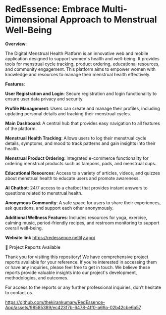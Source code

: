 # RedEssence: Embrace Multi-Dimensional Approach to Menstrual Well-Being

**Overview**:

The Digital Menstrual Health Platform is an innovative web and mobile application designed to support women's health and well-being. It provides tools for menstrual cycle tracking, product ordering, educational resources, and community engagement. This platform aims to empower women with knowledge and resources to manage their menstrual health effectively.

**Features**:

**User Registration and Login**: Secure registration and login functionality to ensure user data privacy and security.

**Profile Management**: Users can create and manage their profiles, including updating personal details and tracking their menstrual cycles.

**Main Dashboard**: A central hub that provides easy navigation to all features of the platform.

**Menstrual Health Tracking**: Allows users to log their menstrual cycle details, symptoms, and mood to track patterns and gain insights into their health.

**Menstrual Product Ordering**: Integrated e-commerce functionality for ordering menstrual products such as tampons, pads, and menstrual cups.

**Educational Resources**: Access to a variety of articles, videos, and quizzes about menstrual health to educate users and promote awareness.

**AI Chatbot**: 24/7 access to a chatbot that provides instant answers to questions related to menstrual health.

**Anonymous Community**: A safe space for users to share their experiences, ask questions, and support each other anonymously.

**Additional Wellness Features**: Includes resources for yoga, exercise, calming music, period-friendly recipes, and restroom monitoring to support overall well-being.


**Website link** https://redessence.netlify.app/


📝 Project Reports Available

Thank you for visiting this repository! We have comprehensive project reports available for your reference. If you're interested in accessing them or have any inquiries, please feel free to get in touch. We believe these reports provide valuable insights into our project's development, methodologies, and outcomes.

For access to the reports or any further professional inquiries, don't hesitate to contact us.

https://github.com/thekirankumarv/RedEssence-App/assets/98585389/ec423f7b-6478-4ff0-a69a-02b42cbe6a57
